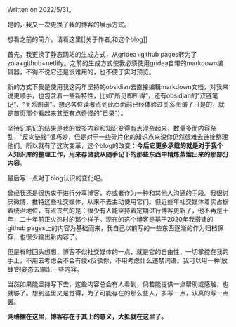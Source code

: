 Written on 2022/5/31。

是的，我又一次更换了我的博客的展示方式。

想看之前的简介，请看这里[[关于作者,和这个blog]]

首先，我更换了静态网站的生成方式，从gridea+github pages转为了zola+github+netlify。之前的生成方式使我必须使用gridea自带的markdown编辑器，不得不说它还是很难用的，也不便于实时预览。

新的方式下我是使用我这两年坚持的obsidian去直接编辑markdown文档，对我来说更顺手，也包含着一些新特性，比如“所见即所得”，还有obsidian的“双链笔记”、“关系图谱”。想必各位读者点到此页面前已经体验过关系图谱了（是的，就是首页那个看起来甚至有点奇怪的"目录"）。

坚持记笔记的结果是我的很多内容和知识变得有点混杂起来，数量多而内容杂乱，“反向链接”很巧妙，但是对于一些碎片化的知识点来说你仍然很难去链接整理他们。所以就有了这次变革，这个blog的改变：**今后它更多承载的就是对于我个人知识库的整理工作，用来存储我从随手记下的那些东西中精炼蒸馏出来的那部分内容**。

最后写一点对于blog认识的变化吧。

曾经我还是很热衷于进行分享博客，亦或者作为一种和其他人沟通的手段。我很讨厌微博，推特这些社交媒体，从来不去主动使用它们。但近些年社交媒体着实占据着统治地位，有点丧气的是：很少有人能坚持着定期进行博客更新了，他不再是十年，二十年前正火热时的那个样子。现在的这个博客是基于2020年我搭建的github pages上的内容为基础而来，我自己以前写的一些东西逐渐的作为归档保存，也很少输出新内容了。

但是有时回头想想，博客不似社交媒体的一点，就是它的自由性，一切掌控在我的手上，不用去考虑会不会有傻x反驳你，不用考虑什么违禁词语。我可以用一种‘放肆’的姿态去输出一些内容。

当然如果能坚持写下去，这些内容总会有人看到，倘若能提供一点帮助或感触，也就够了。想到这里又是觉得，为了可能存在的那么些人，多写一点，认真的写一点罢。

**网络摆在这里，博客存在于其上的意义，大抵就在这里了。**






